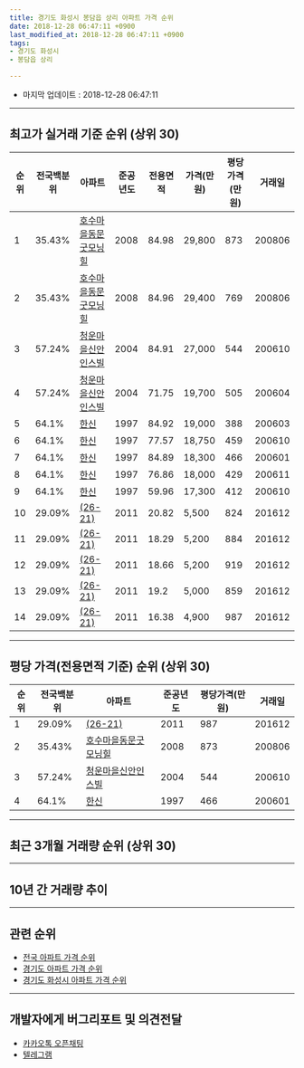```yaml
---
title: 경기도 화성시 봉담읍 상리 아파트 가격 순위
date: 2018-12-28 06:47:11 +0900
last_modified_at: 2018-12-28 06:47:11 +0900
tags:
- 경기도 화성시
- 봉담읍 상리

---
```


* 마지막 업데이트 : 2018-12-28 06:47:11

---

## 최고가 실거래 기준 순위 (상위 30)


|순위|전국백분위|아파트|준공년도|전용면적|가격(만원)|평당가격(만원)|거래일|
|---|---|---|---|---|---|---|---|
|1|35.43%|[호수마을동문굿모닝힐](https://search.naver.com/search.naver?query=%EA%B2%BD%EA%B8%B0%EB%8F%84+%ED%99%94%EC%84%B1%EC%8B%9C+%EB%B4%89%EB%8B%B4%EC%9D%8D+%EC%83%81%EB%A6%AC+%ED%98%B8%EC%88%98%EB%A7%88%EC%9D%84%EB%8F%99%EB%AC%B8%EA%B5%BF%EB%AA%A8%EB%8B%9D%ED%9E%90)|2008|84.98|29,800|873|200806|
|2|35.43%|[호수마을동문굿모닝힐](https://search.naver.com/search.naver?query=%EA%B2%BD%EA%B8%B0%EB%8F%84+%ED%99%94%EC%84%B1%EC%8B%9C+%EB%B4%89%EB%8B%B4%EC%9D%8D+%EC%83%81%EB%A6%AC+%ED%98%B8%EC%88%98%EB%A7%88%EC%9D%84%EB%8F%99%EB%AC%B8%EA%B5%BF%EB%AA%A8%EB%8B%9D%ED%9E%90)|2008|84.96|29,400|769|200806|
|3|57.24%|[청운마을신안인스빌](https://search.naver.com/search.naver?query=%EA%B2%BD%EA%B8%B0%EB%8F%84+%ED%99%94%EC%84%B1%EC%8B%9C+%EB%B4%89%EB%8B%B4%EC%9D%8D+%EC%83%81%EB%A6%AC+%EC%B2%AD%EC%9A%B4%EB%A7%88%EC%9D%84%EC%8B%A0%EC%95%88%EC%9D%B8%EC%8A%A4%EB%B9%8C)|2004|84.91|27,000|544|200610|
|4|57.24%|[청운마을신안인스빌](https://search.naver.com/search.naver?query=%EA%B2%BD%EA%B8%B0%EB%8F%84+%ED%99%94%EC%84%B1%EC%8B%9C+%EB%B4%89%EB%8B%B4%EC%9D%8D+%EC%83%81%EB%A6%AC+%EC%B2%AD%EC%9A%B4%EB%A7%88%EC%9D%84%EC%8B%A0%EC%95%88%EC%9D%B8%EC%8A%A4%EB%B9%8C)|2004|71.75|19,700|505|200604|
|5|64.1%|[한신](https://search.naver.com/search.naver?query=%EA%B2%BD%EA%B8%B0%EB%8F%84+%ED%99%94%EC%84%B1%EC%8B%9C+%EB%B4%89%EB%8B%B4%EC%9D%8D+%EC%83%81%EB%A6%AC+%ED%95%9C%EC%8B%A0)|1997|84.92|19,000|388|200603|
|6|64.1%|[한신](https://search.naver.com/search.naver?query=%EA%B2%BD%EA%B8%B0%EB%8F%84+%ED%99%94%EC%84%B1%EC%8B%9C+%EB%B4%89%EB%8B%B4%EC%9D%8D+%EC%83%81%EB%A6%AC+%ED%95%9C%EC%8B%A0)|1997|77.57|18,750|459|200610|
|7|64.1%|[한신](https://search.naver.com/search.naver?query=%EA%B2%BD%EA%B8%B0%EB%8F%84+%ED%99%94%EC%84%B1%EC%8B%9C+%EB%B4%89%EB%8B%B4%EC%9D%8D+%EC%83%81%EB%A6%AC+%ED%95%9C%EC%8B%A0)|1997|84.89|18,300|466|200601|
|8|64.1%|[한신](https://search.naver.com/search.naver?query=%EA%B2%BD%EA%B8%B0%EB%8F%84+%ED%99%94%EC%84%B1%EC%8B%9C+%EB%B4%89%EB%8B%B4%EC%9D%8D+%EC%83%81%EB%A6%AC+%ED%95%9C%EC%8B%A0)|1997|76.86|18,000|429|200611|
|9|64.1%|[한신](https://search.naver.com/search.naver?query=%EA%B2%BD%EA%B8%B0%EB%8F%84+%ED%99%94%EC%84%B1%EC%8B%9C+%EB%B4%89%EB%8B%B4%EC%9D%8D+%EC%83%81%EB%A6%AC+%ED%95%9C%EC%8B%A0)|1997|59.96|17,300|412|200610|
|10|29.09%|[(26-21)](https://search.naver.com/search.naver?query=%EA%B2%BD%EA%B8%B0%EB%8F%84+%ED%99%94%EC%84%B1%EC%8B%9C+%EB%B4%89%EB%8B%B4%EC%9D%8D+%EC%83%81%EB%A6%AC+%2826-21%29)|2011|20.82|5,500|824|201612|
|11|29.09%|[(26-21)](https://search.naver.com/search.naver?query=%EA%B2%BD%EA%B8%B0%EB%8F%84+%ED%99%94%EC%84%B1%EC%8B%9C+%EB%B4%89%EB%8B%B4%EC%9D%8D+%EC%83%81%EB%A6%AC+%2826-21%29)|2011|18.29|5,200|884|201612|
|12|29.09%|[(26-21)](https://search.naver.com/search.naver?query=%EA%B2%BD%EA%B8%B0%EB%8F%84+%ED%99%94%EC%84%B1%EC%8B%9C+%EB%B4%89%EB%8B%B4%EC%9D%8D+%EC%83%81%EB%A6%AC+%2826-21%29)|2011|18.66|5,200|919|201612|
|13|29.09%|[(26-21)](https://search.naver.com/search.naver?query=%EA%B2%BD%EA%B8%B0%EB%8F%84+%ED%99%94%EC%84%B1%EC%8B%9C+%EB%B4%89%EB%8B%B4%EC%9D%8D+%EC%83%81%EB%A6%AC+%2826-21%29)|2011|19.2|5,000|859|201612|
|14|29.09%|[(26-21)](https://search.naver.com/search.naver?query=%EA%B2%BD%EA%B8%B0%EB%8F%84+%ED%99%94%EC%84%B1%EC%8B%9C+%EB%B4%89%EB%8B%B4%EC%9D%8D+%EC%83%81%EB%A6%AC+%2826-21%29)|2011|16.38|4,900|987|201612|


---

## 평당 가격(전용면적 기준) 순위 (상위 30)


|순위|전국백분위|아파트|준공년도|평당가격(만원)|거래일|
|---|---|---|---|---|---|
|1|29.09%|[(26-21)](https://search.naver.com/search.naver?query=%EA%B2%BD%EA%B8%B0%EB%8F%84+%ED%99%94%EC%84%B1%EC%8B%9C+%EB%B4%89%EB%8B%B4%EC%9D%8D+%EC%83%81%EB%A6%AC+%2826-21%29)|2011|987|201612|
|2|35.43%|[호수마을동문굿모닝힐](https://search.naver.com/search.naver?query=%EA%B2%BD%EA%B8%B0%EB%8F%84+%ED%99%94%EC%84%B1%EC%8B%9C+%EB%B4%89%EB%8B%B4%EC%9D%8D+%EC%83%81%EB%A6%AC+%ED%98%B8%EC%88%98%EB%A7%88%EC%9D%84%EB%8F%99%EB%AC%B8%EA%B5%BF%EB%AA%A8%EB%8B%9D%ED%9E%90)|2008|873|200806|
|3|57.24%|[청운마을신안인스빌](https://search.naver.com/search.naver?query=%EA%B2%BD%EA%B8%B0%EB%8F%84+%ED%99%94%EC%84%B1%EC%8B%9C+%EB%B4%89%EB%8B%B4%EC%9D%8D+%EC%83%81%EB%A6%AC+%EC%B2%AD%EC%9A%B4%EB%A7%88%EC%9D%84%EC%8B%A0%EC%95%88%EC%9D%B8%EC%8A%A4%EB%B9%8C)|2004|544|200610|
|4|64.1%|[한신](https://search.naver.com/search.naver?query=%EA%B2%BD%EA%B8%B0%EB%8F%84+%ED%99%94%EC%84%B1%EC%8B%9C+%EB%B4%89%EB%8B%B4%EC%9D%8D+%EC%83%81%EB%A6%AC+%ED%95%9C%EC%8B%A0)|1997|466|200601|


---

## 최근 3개월 거래량 순위 (상위 30)


<div style="width:100%;">
    <canvas id="deal_count_ranking" height="250"></canvas>
</div>


<script>
new Chart(document.getElementById("deal_count_ranking"), {
    type: 'horizontalBar',
    data: {
        labels: ['청운마을신안인스빌', '한신', '호수마을동문굿모닝힐'],
        datasets: [{
            label: '실거래 수',
            data: [5, 2, 2],
            borderColor: "rgba(255, 0, 128, 1)",
            backgroundColor: "rgba(255, 0, 128, 0.5)",
            fill: false,
        }]
    },
    options: {
        responsive: true,
        title: {
            display: true,
            text: '최근 3개월 거래량 순위'
        },
        tooltips: {
            mode: 'index',
            intersect: false,
            callbacks: {
                title: function(tooltipItems, data) {
                    return "실거래 수:";
                },
                label: function(tooltipItem, data) {
                    return data.labels[tooltipItem.index] + ": " + tooltipItem.xLabel;
                }
            }
        },
        hover: {
            mode: 'nearest',
            intersect: true
        },
        scales: {
            xAxes: [{
                display: true,
                scaleLabel: {
                    display: true,
                    labelString: '실거래 수'
                },
                ticks: {
                    suggestedMin: 0,
                }
            }],
            yAxes: [{
                display: true,
                ticks: {
                    autoSkip: false,
                    callback: function(value, index, values) {
                        if (value.length > 15)
                            return value.substr(0, 13) + "...";
                        else
                            return value;
                    }
                },
                scaleLabel: {
                    display: false,
                }
            }]
        }
    }
});

</script>


---

## 10년 간 거래량 추이


<div style="width:100%;">
    <canvas id="deal_progress" height="250"></canvas>
</div>

<script>
new Chart(document.getElementById("deal_progress"), {
    type: 'line',
    data: {
        labels: ['200812','200901','200902','200903','200904','200905','200906','200907','200908','200909','200910','200911','200912','201001','201002','201003','201004','201005','201006','201007','201008','201009','201010','201011','201012','201101','201102','201103','201104','201105','201106','201107','201108','201109','201110','201111','201112','201201','201202','201203','201204','201205','201206','201207','201208','201209','201210','201211','201212','201301','201302','201303','201304','201305','201306','201307','201308','201309','201310','201311','201312','201401','201402','201403','201404','201405','201406','201407','201408','201409','201410','201411','201412','201501','201502','201503','201504','201505','201506','201507','201508','201509','201510','201511','201512','201601','201602','201603','201604','201605','201606','201607','201608','201609','201610','201611','201612','201701','201702','201703','201704','201705','201706','201707','201708','201709','201710','201711','201712','201801','201802','201803','201804','201805','201806','201807','201808','201809','201810','201811','201812'],
        datasets: [{
            label: '실거래 수',
            pointRadius: 1,
            data: [4, 13, 11, 9, 18, 13, 16, 23, 20, 19, 10, 9, 6, 15, 11, 17, 10, 4, 5, 9, 7, 9, 24, 18, 14, 27, 19, 12, 15, 17, 5, 8, 16, 10, 11, 12, 8, 9, 9, 10, 5, 5, 1, 2, 9, 6, 9, 14, 9, 11, 6, 13, 14, 17, 10, 7, 12, 16, 16, 19, 11, 18, 14, 27, 11, 15, 11, 12, 8, 14, 16, 13, 9, 15, 8, 19, 11, 11, 13, 23, 11, 11, 19, 8, 9, 6, 4, 12, 8, 11, 11, 9, 11, 12, 14, 13, 19, 8, 4, 16, 17, 10, 8, 10, 8, 10, 7, 9, 6, 14, 4, 7, 6, 5, 11, 8, 3, 13, 2, 6, 1],
            borderColor: "rgba(255, 201, 14, 1)",
            backgroundColor: "rgba(255, 201, 14, 0.5)",
            fill: true,
        }]
    },
    options: {
        responsive: true,
        title: {
            display: true,
            text: '10년간 거래량 추이'
        },
        tooltips: {
            mode: 'index',
            intersect: false,
        },
        hover: {
            mode: 'nearest',
            intersect: true
        },
        scales: {
            xAxes: [{
                display: true,
                scaleLabel: {
                    display: true,
                    labelString: '년/월'
                }
            }],
            yAxes: [{
                display: true,
                ticks: {
                    suggestedMin: 0,
                },
                scaleLabel: {
                    display: true,
                    labelString: '실거래 수'
                }
            }]
        }
    }
});

</script>


---

## 관련 순위

- [전국 아파트 가격 순위](https://inasie.github.io/apt-ranking/전국)
- [경기도 아파트 가격 순위](https://inasie.github.io/apt-ranking/경기도)
- [경기도 화성시 아파트 가격 순위](https://inasie.github.io/apt-ranking/경기도-화성시)


---

## 개발자에게 버그리포트 및 의견전달

- [카카오톡 오픈채팅](https://open.kakao.com/o/gLJUAP4)
- [텔레그램](https://t.me/inasie)

